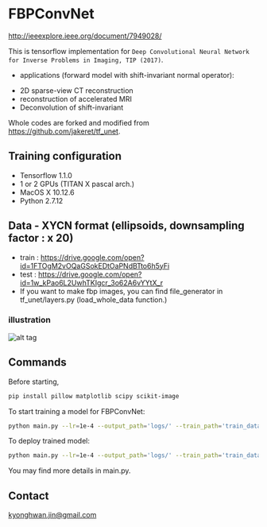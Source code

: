 # FBPConvNet 
http://ieeexplore.ieee.org/document/7949028/

This is tensorflow implementation for ``Deep Convolutional Neural Network for Inverse Problems in Imaging, TIP (2017)``.
- applications (forward model with shift-invariant normal operator):
* 2D sparse-view CT reconstruction 
* reconstruction of accelerated MRI
* Deconvolution of shift-invariant

Whole codes are forked and modified from https://github.com/jakeret/tf_unet.

## Training configuration
* Tensorflow 1.1.0
* 1 or 2 GPUs (TITAN X pascal arch.)
* MacOS X 10.12.6
* Python 2.7.12

## Data - XYCN format (ellipsoids, downsampling factor : x 20)
* train : https://drive.google.com/open?id=1FTOgM2vOQaGSokEDtOaPNdBTto6h5yFi
* test : https://drive.google.com/open?id=1w_kPao6L2UwhTKIgcr_3o62A6vYYtX_r
* If you want to make fbp images, you can find file_generator in tf_unet/layers.py (load_whole_data function.)

### illustration
![alt tag](https://github.com/panakino/fbpconv_tf/blob/master/structure.png)

## Commands
Before starting,
```bash
pip install pillow matplotlib scipy scikit-image
```

To start training a model for FBPConvNet:
```bash
python main.py --lr=1e-4 --output_path='logs/' --train_path='train_data/*.mat' --test_path='test_data/*.mat' --features_root=32 --layers=5 
```

To deploy trained model:
```bash
python main.py --lr=1e-4 --output_path='logs/' --train_path='train_data/*.mat' --test_path='test_data/*.mat' --features_root=32 --layers=5 --is_training=False
```

You may find more details in main.py.


## Contact
kyonghwan.jin@gmail.com
